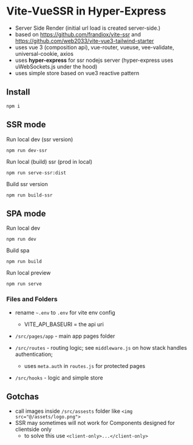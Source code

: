 # Vite-VueSSR in Hyper-Express

 - Server Side Render (initial url load is created server-side.)
  - based on https://github.com/frandiox/vite-ssr and https://github.com/web2033/vite-vue3-tailwind-starter
 - uses vue 3 (composition api), vue-router, vueuse, vee-validate, universal-cookie, axios
 - uses **hyper-express** for ssr nodejs server (hyper-express uses uWebSockets.js under the hood)
 - uses simple store based on vue3 reactive pattern

## Install

```
npm i 
```
## SSR mode

Run local dev (ssr version) 

```
npm run dev-ssr

```

Run local (build) ssr (prod in local)

```
npm run serve-ssr:dist

```

Build ssr version

```
npm run build-ssr
```

## SPA mode

Run local dev 

```
npm run dev

```
Build spa

```
npm run build
```

Run local preview 

```
npm run serve

```

### Files and Folders

- rename `~.env` to `.env` for vite env config
    - VITE_API_BASEURI = the api uri

- `/src/pages/app` - main app pages folder
- `/src/routes` - routing logic; see `middleware.js` on how stack handles authentication;
   - uses `meta.auth` in `routes.js` for protected pages
- `/src/hooks` - logic and simple store


## Gotchas

- call images inside `/src/assests` folder like `<img src="@/assets/logo.png">`
- SSR may sometimes will not work for Components designed for clientside only
    - to solve this use `<client-only>...</client-only>` 

